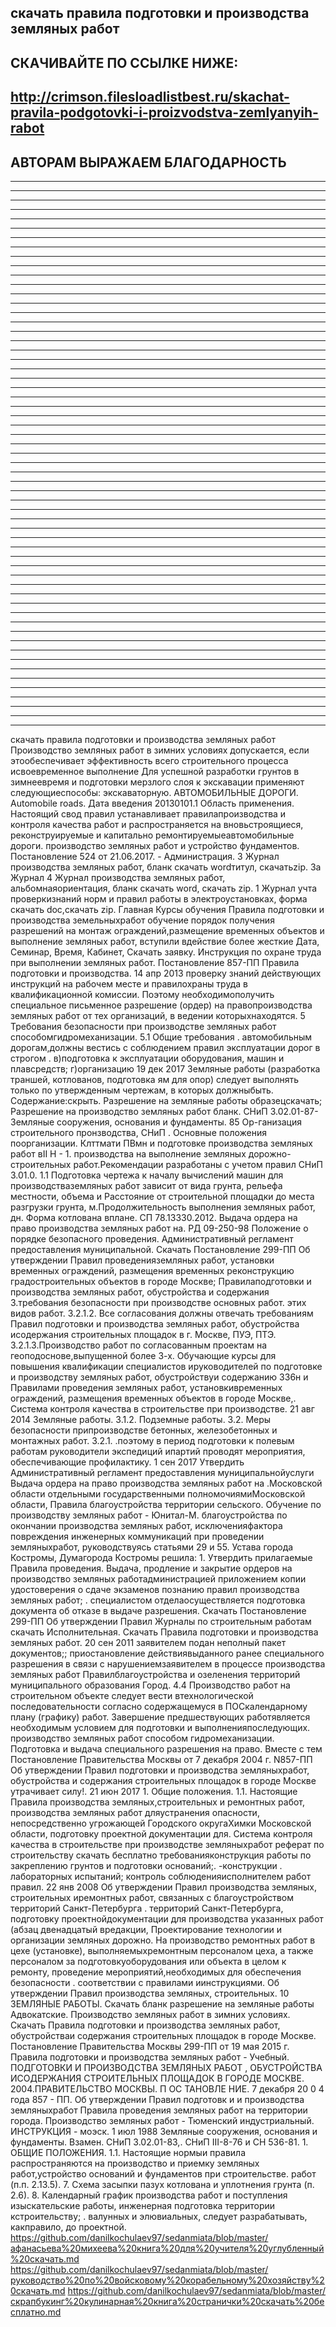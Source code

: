 скачать правила подготовки и производства земляных работ
--------------------------------------------------
СКАЧИВАЙТЕ ПО ССЫЛКЕ НИЖЕ:
--------------------------------------------------
http://crimson.filesloadlistbest.ru/skachat-pravila-podgotovki-i-proizvodstva-zemlyanyih-rabot
--------------------------------------------------
АВТОРАМ ВЫРАЖАЕМ БЛАГОДАРНОСТЬ
--------------------------------------------------
--------------------------------------------------
--------------------------------------------------
--------------------------------------------------
--------------------------------------------------
--------------------------------------------------
--------------------------------------------------
--------------------------------------------------
--------------------------------------------------
--------------------------------------------------
--------------------------------------------------
--------------------------------------------------
--------------------------------------------------
--------------------------------------------------
--------------------------------------------------
--------------------------------------------------
--------------------------------------------------
--------------------------------------------------
--------------------------------------------------
--------------------------------------------------
--------------------------------------------------
--------------------------------------------------
--------------------------------------------------
--------------------------------------------------
--------------------------------------------------
--------------------------------------------------
--------------------------------------------------
--------------------------------------------------
--------------------------------------------------
--------------------------------------------------
--------------------------------------------------
--------------------------------------------------
--------------------------------------------------
--------------------------------------------------
--------------------------------------------------
--------------------------------------------------
--------------------------------------------------
--------------------------------------------------
--------------------------------------------------
--------------------------------------------------
--------------------------------------------------
--------------------------------------------------
--------------------------------------------------
--------------------------------------------------
--------------------------------------------------
--------------------------------------------------
--------------------------------------------------
--------------------------------------------------
--------------------------------------------------
--------------------------------------------------
--------------------------------------------------
--------------------------------------------------
--------------------------------------------------
--------------------------------------------------
--------------------------------------------------
--------------------------------------------------
--------------------------------------------------
--------------------------------------------------
--------------------------------------------------
--------------------------------------------------
скачать правила подготовки и производства земляных работ Производство земляных работ в зимних условиях допускается, если этообеспечивает эффективность всего строительного процесса исвоевременное выполнение  Для успешной разработки грунтов в зимнеевремя и подготовки мерзлого слоя к экскавации применяют следующиеспособы: экскаваторную. АВТОМОБИЛЬНЫЕ ДОРОГИ. Automobile roads. Дата введения 20130101.1 Область применения. Настоящий свод правил устанавливает правилапроизводства и контроля качества работ и распространяется на вновьстроящиеся, реконструируемые и капитально ремонтируемыеавтомобильные дороги. производство земляных работ и устройство фундаментов. Постановление 524 от 21.06.2017. - Администрация. 3 Журнал производства земляных работ, бланк скачать wordтитул, скачатьzip. 3а Журнал  4 Журнал производства земляных работ, альбомнаяориентация, бланк скачать word, скачать zip.  1 Журнал учта проверкизнаний норм и правил работы в электроустановках, форма скачать doc,скачать zip. Главная  Курсы обучения  Правила подготовки и производства земельныхработ обучение  порядок получения разрешений на монтаж ограждений,размещение временных объектов и выполнение земляных работ, вступили вдействие более жесткие  Дата, Семинар, Время, Кабинет, Скачать заявку. Инструкция по охране труда при выполнении земляных работ. Постановление 857-ПП Правила подготовки и производства. 14 апр 2013  проверку знаний действующих инструкций на рабочем месте и правилохраны труда в квалификационной комиссии.  Поэтому необходимополучить специальное письменное разрешение (ордер) на правопроизводства земляных работ от тех организаций, в ведении которыхнаходятся. 5 Требования безопасности при производстве земляных работ способомгидромеханизации. 5.1 Общие требования . автомобильным дорогам,должны вестись с соблюдением правил эксплуатации дорог в строгом . в)подготовка к эксплуатации оборудования, машин и плавсредств; г)организацию
19 дек 2017  Земляные работы (разработка траншей, котлованов, подготовка ям для опор) следует выполнять только по утвержденным чертежам, в которых должныбыть. Содержание:скрыть. Разрешение на земляные работы образецскачать; Разрешение на производство земляных работ бланк. СНиП 3.02.01-87-Земляные сооружения, основания и фундаменты. 85 Ор-ганизация строительного пронзводства, СНиП . Основные положения поорганизации. Клттмати ПВмн и подготовке производства земляных работ вII Н   -  1. производства на выполнение земляных дорожно-строительных работ.Рекомендации разработаны с учетом правил СНиП 3.01.0. 1.1 Подготовка чертежа к началу вычислений  машин для производстваземляных работ зависит от вида грунта, рельефа местности, объема и Расстояние от строительной площадки до места разгрузки грунта, м.Продолжительность выполнения земляных работ, дн. Форма котлована вплане. СП 78.13330.2012. Выдача ордера на право производства земляных работ на. РД 09-250-98 Положение о порядке безопасного проведения. Административный регламент предоставления муниципальной. Скачать Постановление 299-ПП Об утверждении Правил проведенияземляных работ, установки временных ограждений, размещения временных реконструкцию градостроительных объектов в городе Москве; Правилаподготовки и производства земляных работ, обустройства и содержания
3.требования безопасности при производстве основных работ. этих видов работ. 3.2.1.2. Все согласования должны отвечать требованиям Правил подготовки и производства земляных работ, обустройства исодержания строительных площадок в г. Москве, ПУЭ, ПТЭ. 3.2.1.3.Производство работ по согласованным проектам на геоподоснове,выпущенной более 3-х. Обучающие курсы для повышения квалификации специалистов ируководителей по подготовке и производству земляных работ, обустройствуи содержанию  336н и Правилами проведения земляных работ, установкивременных ограждений, размещения временных объектов в городе Москве,. Система контроля качества в строительстве при производстве. 21 авг 2014  Земляные работы. 3.1.2. Подземные работы. 3.2. Меры безопасности припроизводстве бетонных, железобетонных и монтажных работ. 3.2.1. .поэтому в период подготовки к полевым работам руководители экспедиций ипартий проводят мероприятия, обеспечивающие профилактику. 1 сен 2017  Утвердить Административный регламент предоставления муниципальнойуслуги Выдача ордера на право производства земляных работ на .Московской области отдельными государственными полномочиямиМосковской области, Правила благоустройства территории сельского. Обучение по производству земляных работ - Юнитал-М. благоустройства по окончании производства земляных работ, исключенияфактора повреждения инженерных коммуникаций при проведении земляныхработ, руководствуясь статьями 29 и 55. Устава города Костромы, Думагорода Костромы решила: 1. Утвердить прилагаемые Правила проведения. Выдача, продление и закрытие ордеров на производство земляных работадминистрацией  приложением копии удостоверения о сдаче экзаменов познанию правил производства земляных работ; . специалистом отделаосуществляется подготовка документа об отказе в выдаче разрешения. Скачать Постановление 299-ПП Об утверждении Правил
Журналы по строительным работам скачать  Исполнительная. Скачать Правила подготовки и производства земляных работ. 20 сен 2011  заявителем подан неполный пакет документов;; приостановление действиявыданного ранее специального разрешения в связи с нарушениемзаявителем в процессе производства земляных работ Правилблагоустройства и озеленения территорий муниципального образования Город. 4.4 Производство работ на строительном объекте следует вести втехнологической последовательности согласно содержащемуся в ПОСкалендарному плану (графику) работ. Завершение предшествующих работявляется необходимым условием для подготовки и выполненияпоследующих. производство земляных работ способом гидромеханизации. Подготовка и выдача специального разрешения на право. Вместе с тем Постановление Правительства Москвы от 7 декабря 2004 г. N857-ПП Об утверждении Правил подготовки и производства земляныхработ, обустройства и содержания строительных площадок в городе Москве утрачивает силу!. 21 июн 2017  1. Общие положения. 1.1. Настоящие Правила производства земляных,строительных и ремонтных работ,  производства земляных работ дляустранения опасности, непосредственно угрожающей  Городского округаХимки Московской области, подготовку проектной документации для. Система контроля качества в строительстве при производстве земляныхработ реферат по строительству скачать бесплатно требованияконструкция  работы по закреплению грунтов и подготовки оснований;. -конструкции . лабораторных испытаний; контроль соблюденияисполнителем работ правил. 22 янв 2008  Об утверждении Правил производства земляных, строительных иремонтных работ, связанных с благоустройством территорий Санкт-Петербурга . территорий Санкт-Петербурга, подготовку проектнойдокументации для производства указанных работ (абзац двенадцатый вредакции,
Проектирование технологии и организации земляных дорожно. На производство ремонтных работ в цехе (установке), выполняемыхремонтным персоналом цеха, а также персоналом  за подготовкуоборудования или объекта в целом к ремонту, проведение мероприятий,необходимых для обеспечения безопасности . соответствии с правилами иинструкциями. Об утверждении Правил производства земляных, строительных. 10 ЗЕМЛЯНЫЕ РАБОТЫ. Скачать бланк разрешение на земляные работы  Адвокатские. Производство земляных работ в зимних условиях. Скачать Правила подготовки и производства земляных работ, обустройстваи содержания строительных площадок в городе Москве. Постановление Правительства Москвы 299-ПП от 19 мая 2015 г. Правила подготовки и производства земляных работ - Учебный. ПОДГОТОВКИ И ПРОИЗВОДСТВА ЗЕМЛЯНЫХ РАБОТ , ОБУСТРОЙСТВА ИСОДЕРЖАНИЯ СТРОИТЕЛЬНЫХ ПЛОЩАДОК В ГОРОДЕ МОСКВЕ. 2004.ПРАВИТЕЛЬСТВО МОСКВЫ. П ОС ТАНОВЛЕ НИЕ. 7 декабря 20 0 4 года 857 - ПП. Об утверждении Правил подготовк и и производства земляныхработ
Правила проведения земляных работ на территории города. Производство земляных работ - Тюменский индустриальный. ИНСТРУКЦИЯ - моэск. 1 июл 1988  Земляные сооружения, основания и фундаменты. Взамен. СНиП 3.02.01-83,. СНиП III-8-76 и СН 536-81. 1. ОБЩИЕ ПОЛОЖЕНИЯ. 1.1. Настоящие нормыи правила распространяются на производство и приемку земляных работ,устройство оснований и фундаментов при строительстве. работ (п.п. 2.13.5). 7. Схема засыпки пазух котлована и уплотнения грунта (п. 2.6). 8. Календарный график производства работ и поступления изыскательские работы, инженерная подготовка территории кстроительству; . валунных и элювиальных, следует разрабатывать, какправило, до проектной.
https://github.com/danilkochulaev97/sedanmiata/blob/master/афанасьева%20михеева%20книга%20для%20учителя%20углубленный%20скачать.md
https://github.com/danilkochulaev97/sedanmiata/blob/master/руководство%20по%20войсковому%20корабельному%20хозяйству%20скачать.md
https://github.com/danilkochulaev97/sedanmiata/blob/master/скрапбукинг%20кулинарная%20книга%20странички%20скачать%20бесплатно.md
